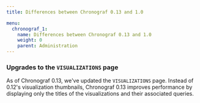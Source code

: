 ```yaml
---
title: Differences between Chronograf 0.13 and 1.0

menu:
  chronograf_1:
    name: Differences between Chronograf 0.13 and 1.0
    weight: 0
    parent: Administration
---
```


### Upgrades to the `VISUALIZATIONS` page

As of Chronograf 0.13, we've updated the `VISUALIZATIONS` page.
Instead of 0.12's visualization thumbnails, Chronograf 0.13 improves performance
by displaying only the titles of the visualizations and their associated
queries.
